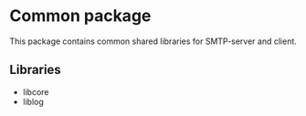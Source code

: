 # Common package

This package contains common shared libraries for SMTP-server and client.

## Libraries
- libcore
- liblog
